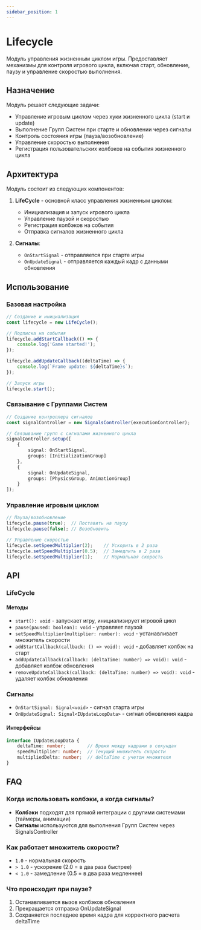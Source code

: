 ```yaml
---
sidebar_position: 1
---
```


# Lifecycle

Модуль управления жизненным циклом игры. Предоставляет механизмы для контроля игрового цикла, включая старт, обновление, паузу и управление скоростью выполнения.

## Назначение

Модуль решает следующие задачи:
- Управление игровым циклом через хуки жизненного цикла (start и update)
- Выполнение Групп Систем при старте и обновлении через сигналы
- Контроль состояния игры (пауза/возобновление)
- Управление скоростью выполнения
- Регистрация пользовательских колбэков на события жизненного цикла

## Архитектура

Модуль состоит из следующих компонентов:

1. **LifeCycle** - основной класс управления жизненным циклом:
   - Инициализация и запуск игрового цикла
   - Управление паузой и скоростью
   - Регистрация колбэков на события
   - Отправка сигналов жизненного цикла

2. **Сигналы**:
   - `OnStartSignal` - отправляется при старте игры
   - `OnUpdateSignal` - отправляется каждый кадр с данными обновления

## Использование

### Базовая настройка

```typescript
// Создание и инициализация
const lifecycle = new LifeCycle();

// Подписка на события
lifecycle.addStartCallback(() => {
    console.log('Game started!');
});

lifecycle.addUpdateCallback((deltaTime) => {
    console.log(`Frame update: ${deltaTime}s`);
});

// Запуск игры
lifecycle.start();
```

### Связывание с Группами Систем

```typescript
// Создание контроллера сигналов
const signalController = new SignalsController(executionController);

// Связывание групп с сигналами жизненного цикла
signalController.setup([
    {
        signal: OnStartSignal,
        groups: [InitializationGroup]
    },
    {
        signal: OnUpdateSignal,
        groups: [PhysicsGroup, AnimationGroup]
    }
]);
```

### Управление игровым циклом

```typescript
// Пауза/возобновление
lifecycle.pause(true);  // Поставить на паузу
lifecycle.pause(false); // Возобновить

// Управление скоростью
lifecycle.setSpeedMultiplier(2);    // Ускорить в 2 раза
lifecycle.setSpeedMultiplier(0.5);  // Замедлить в 2 раза
lifecycle.setSpeedMultiplier(1);    // Нормальная скорость
```

## API

### LifeCycle

#### Методы

- `start(): void` - запускает игру, инициализирует игровой цикл
- `pause(paused: boolean): void` - управляет паузой
- `setSpeedMultiplier(multiplier: number): void` - устанавливает множитель скорости
- `addStartCallback(callback: () => void): void` - добавляет колбэк на старт
- `addUpdateCallback(callback: (deltaTime: number) => void): void` - добавляет колбэк обновления
- `removeUpdateCallback(callback: (deltaTime: number) => void): void` - удаляет колбэк обновления

### Сигналы

- `OnStartSignal: Signal<void>` - сигнал старта игры
- `OnUpdateSignal: Signal<IUpdateLoopData>` - сигнал обновления кадра

#### Интерфейсы

```typescript
interface IUpdateLoopData {
    deltaTime: number;        // Время между кадрами в секундах
    speedMultiplier: number;  // Текущий множитель скорости
    multipliedDelta: number;  // deltaTime с учетом множителя
}
```

## FAQ

### Когда использовать колбэки, а когда сигналы?

- **Колбэки** подходят для прямой интеграции с другими системами (таймеры, анимации)
- **Сигналы** используются для выполнения Групп Систем через SignalsController

### Как работает множитель скорости?

- `1.0` - нормальная скорость
- `> 1.0` - ускорение (2.0 = в два раза быстрее)
- `< 1.0` - замедление (0.5 = в два раза медленнее)

### Что происходит при паузе?

1. Останавливается вызов колбэков обновления
2. Прекращается отправка OnUpdateSignal
3. Сохраняется последнее время кадра для корректного расчета deltaTime
